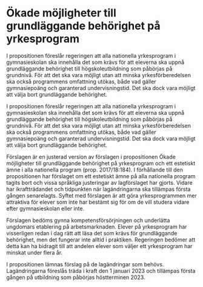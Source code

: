 # Ökade möjligheter till grundläggande behörighet på yrkesprogram

I propositionen föreslår regeringen att alla nationella yrkesprogram i gymnasieskolan ska innehålla det som krävs för att eleverna ska uppnå grundläggande
behörighet till högskoleutbildning som påbörjas på grundnivå. För att det ska vara möjligt utan att minska yrkesförberedelsen ska också programmens omfattning utökas, både vad gäller gymnasiepoäng och garanterad undervisningstid. Det ska dock vara möjligt att välja bort grundläggande behörighet.

I propositionen föreslår regeringen att alla nationella yrkesprogram i gymnasieskolan ska innehålla det som krävs för att eleverna ska uppnå grundläggande
behörighet till högskoleutbildning som påbörjas på grundnivå. För att det ska vara möjligt utan att minska yrkesförberedelsen ska också programmens omfattning utökas, både vad gäller gymnasiepoäng och garanterad undervisningstid. Det ska dock vara möjligt att välja bort grundläggande behörighet.

Förslagen är en justerad version av förslagen i propositionen Ökade möjligheter till grundläggande behörighet på yrkesprogram och ett estetiskt ämne i alla nationella program (prop. 2017/18:184). I förhållande till den propositionen har förslaget om ett estetiskt ämne på alla nationella program tagits bort och vissa språkliga justeringar av lagförslaget har gjorts. Vidare har ikraftträdandet och tidpunkten när lagändringarna ska tillämpas första gången senarelagts. Syftet med förslagen är att göra yrkesprogrammen mer attraktiva för elever som inte har bestämt sig för om de vill studera vidare efter gymnasieskolan eller inte.

Förslagen bedöms gynna kompetensförsörjningen och underlätta ungdomars etablering på arbetsmarknaden. Elever på yrkesprogram har visserligen redan i dag rätt att läsa det som krävs för grundläggande behörighet, men det fungerar inte alltid i praktiken. Regeringen bedömer att detta kan ha bidragit till att andelen elever som väljer ett yrkesprogram har minskat under flera år.

I propositionen lämnas förslag på de lagändringar som behövs. Lagändringarna föreslås träda i kraft den 1 januari 2023 och tillämpas första gången på utbildning som påbörjas höstterminen 2023.
